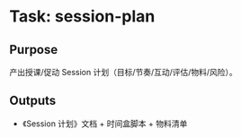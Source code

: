# Task: session-plan

## Purpose

产出授课/促动 Session 计划（目标/节奏/互动/评估/物料/风险）。

## Outputs

- 《Session 计划》文档 + 时间盒脚本 + 物料清单
